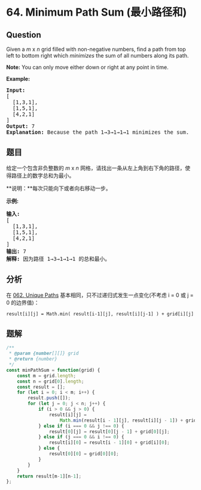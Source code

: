 # 64. Minimum Path Sum (最小路径和)

## Question

Given a _m_ x _n_ grid filled with non-negative numbers, find a path from top left to bottom right which _minimizes_ the sum of all numbers along its path.

**Note:** You can only move either down or right at any point in time.

**Example:**

<pre><strong>Input:</strong>
[
&nbsp; [1,3,1],
  [1,5,1],
  [4,2,1]
]
<strong>Output:</strong> 7
<strong>Explanation:</strong> Because the path 1→3→1→1→1 minimizes the sum.
</pre>

## 题目

给定一个包含非负整数的 _m_ x _n_ 网格，请找出一条从左上角到右下角的路径，使得路径上的数字总和为最小。

**说明：**每次只能向下或者向右移动一步。

**示例:**

<pre><strong>输入:</strong>
[
&nbsp; [1,3,1],
  [1,5,1],
  [4,2,1]
]
<strong>输出:</strong> 7
<strong>解释:</strong> 因为路径 1→3→1→1→1 的总和最小。
</pre>

## 分析

在 [062. Unique Paths](./062.%20Unique%20Paths.md) 基本相同，只不过递归式发生一点变化(不考虑 i = 0 或 j = 0 的边界值)：

```
result[i][j] = Math.min( result[i-1][j], result[i][j-1] ) + grid[i][j]
```

## 题解

```javascript
/**
 * @param {number[][]} grid
 * @return {number}
 */
const minPathSum = function(grid) {
    const m = grid.length;
    const n = grid[0].length;
    const result = [];
    for (let i = 0; i < m; i++) {
        result.push([]);
        for (let j = 0; j < n; j++) {
            if (i > 0 && j > 0) {
                result[i][j] =
                    Math.min(result[i - 1][j], result[i][j - 1]) + grid[i][j];
            } else if (i === 0 && j !== 0) {
                result[0][j] = result[0][j - 1] + grid[0][j];
            } else if (j === 0 && i !== 0) {
                result[i][0] = result[i - 1][0] + grid[i][0];
            } else {
                result[0][0] = grid[0][0];
            }
        }
    }
    return result[m-1][n-1];
};
```
